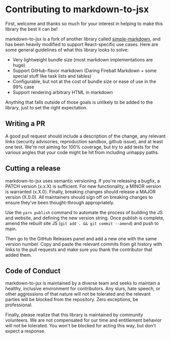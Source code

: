 # Contributing to markdown-to-jsx

First, welcome and thanks so much for your interest in helping to make this library the best it can be!

markdown-to-jsx is a fork of another library called [simple-markdown](https://github.com/Khan/simple-markdown), and has been heavily modified to support React-specific use cases. Here are some general guidelines of what this library looks to solve:

- Very lightweight bundle size (most markdown implementations are huge)
- Support GitHub-flavor markdown (Daring Fireball Markdown + some special stuff like task lists and tables)
- Configurable, but not at the cost of bundle size or ease of use in the 99% case
- Support rendering arbitrary HTML in markdown

Anything that falls outside of those goals is unlikely to be added to the library, just to set the right expectation.

## Writing a PR

A good pull request should include a description of the change, any relevant links (security advisories, reproduction sandbox, github issue), and at least one test. We're not aiming for 100% coverage, but try to add tests for the various angles that your code might be hit from including unhappy paths.

## Cutting a release

markdown-to-jsx uses semantic versioning. If you're releasing a bugfix, a PATCH version (x.x.X) is sufficient. For new functionality, a MINOR version is warranted (x.X.0). Finally, breaking changes should release a MAJOR version (X.0.0). All maintainers should sign off on breaking changes to ensure they've been thought-through appropriately.

Use the `yarn publish` command to automate the process of building the JS and website, and defining the new version string. Once publish is complete, amend the rebuilt site JS (`git add . && git commit --amend`) and push to main.

Then go to the GitHub Releases panel and add a new one with the same version number. Copy and paste the relevant commits from git history with links to the pull requests and make sure you thank the contributor that added them.

## Code of Conduct

markdown-to-jsx is maintained by a diverse team and seeks to maintain a healthy, inclusive environment for contributors. Any slurs, hate speech, or other aggressions of that nature will not be tolerated and the relevant parties will be blocked from the repository. Zero exceptions, be professional.

Finally, please realize that this library is maintained by community volunteers. We are not compensated for our time and entitlement behavior will not be tolerated. You won't be blocked for acting this way, but don't expect a response.
